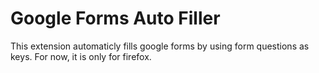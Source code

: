 # Google Forms Auto Filler

This extension automaticly fills google forms by using form questions as keys. For now, it is only for firefox.

